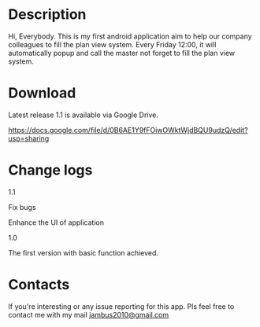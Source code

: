 # Description #
Hi, Everybody. This is my first android application aim to help our company colleagues to fill the plan view system. Every Friday 12:00, it will automatically popup and call the master not forget to fill the plan view system.

# Download #
Latest release 1.1 is available via Google Drive.

https://docs.google.com/file/d/0B6AE1Y9fFOiwOWktWjdBQU9udzQ/edit?usp=sharing

# Change logs #
1.1

Fix bugs

Enhance the UI of application

1.0

The first version with basic function achieved.

# Contacts #
If you're interesting or any issue reporting for this app. Pls feel free to contact me with my mail jambus2010@gmail.com